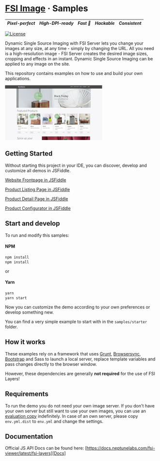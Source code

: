 # [FSI Image](https://www.neptunelabs.com) &middot; Samples
| ***Pixel-perfect*** | ***High-DPI-ready*** | ***Fast :rocket:*** | ***Hackable*** | ***Consistent*** |
|:-----------------:|:-------------:|:---------------:|:---------------:|:---------------:|

[![License](https://img.shields.io/badge/License-Apache%202.0-blue.svg)](https://github.com/neptunelabs/fsi-image-samples/blob/main/LICENSE)

Dynamic Single Source Imaging with FSI Server lets you change your images at any size, at any time - simply by changing the URL.
All you need is a high-resolution image - FSI Server creates the desired image sizes, cropping and effects in an instant.
Dynamic Single Source Imaging can be applied to any image on the site.

This repository contains examples on how to use and build your own applications.

![Project Image](project.gif)

## Getting Started

Without starting this project in your IDE, you can discover, develop and customize
all demos in JSFiddle.

[Website Frontpage in JSFiddle][frontjsf]

[Product Listing Page in JSFiddle][plpjsf]

[Product Detail Page in JSFiddle][pdpjsf]

[Product Configurator in JSFiddle][confjsf]

[frontjsf]: https://jsfiddle.net/gh/get/library/pure/neptunelabs/fsi-jsfiddle-samples/tree/master/fsi-image-samples/frontpage
[plpjsf]: https://jsfiddle.net/gh/get/library/pure/neptunelabs/fsi-jsfiddle-samples/tree/master/fsi-image-samples/plp
[pdpjsf]: https://jsfiddle.net/gh/get/library/pure/neptunelabs/fsi-jsfiddle-samples/tree/master/fsi-image-samples/pdp
[confjsf]: https://jsfiddle.net/gh/get/library/pure/neptunelabs/fsi-jsfiddle-samples/tree/master/fsi-image-samples/configurator

## Start and develop

To run and modify this samples:

#### NPM

```shell
npm install
npm install
```
or

#### Yarn

```shell
yarn
yarn start
```

Now you can customize the demo according to your own preferences or develop something new.

You can find a very simple example to start with in the ``samples/starter`` folder.

## How it works

These examples rely on a framework that uses [Grunt][Grunt], [Browsersync][Browsersync],
[Bootstrap][Bootstrap] and Sass to launch a local server,
replace template variables and pass changes directly to the browser window.

However, these dependencies are generally **not required** for the use of FSI Layers!

## Requirements

To run the demo you do not need your own image server.
If you don't have your own server but still want to use your own images,
you can use an [evaluation copy][Server] indefinitely.
In case of an own server, please copy ``env.yml.dist`` to ``env.yml`` and
change the settings.


## Documentation

Official JS API Docs can be found here: [https://docs.neptunelabs.com/fsi-viewer/latest/fsi-layers][Docs]

[Docs]: https://docs.neptunelabs.com/fsi-viewer/latest/fsi-layers
[Server]: https://www.neptunelabs.com/get/
[Grunt]: https://gruntjs.com/
[Browsersync]: https://browsersync.io/
[Bootstrap]: https://getbootstrap.com/
